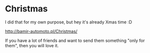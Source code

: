 Christmas
=========
I did that for my own purpose, but hey it's already Xmas time :D

http://bamir-automoto.pl/Christmas/

If you have a lot of friends and want to send them something "only for them", then you will love it.

